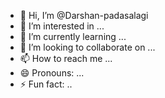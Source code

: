 - 👋 Hi, I’m @Darshan-padasalagi
- 👀 I’m interested in ...
- 🌱 I’m currently learning ...
- 💞️ I’m looking to collaborate on ...
- 📫 How to reach me ...
- 😄 Pronouns: ...
- ⚡ Fun fact: ..

<!---
Darshan-padasalagi/Darshan-padasalagi is a ✨ special ✨ repository because its `README.md` (this file) appears on your GitHub profile.
You can click the Preview link to take a look at your changes.
--->
